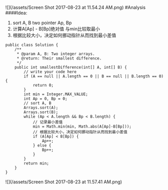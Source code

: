 ![](/assets/Screen Shot 2017-08-23 at 11.54.24 AM.png)
#Analysis
####Idea:
1. sort A, B two pointer Ap, Bp 
2. 计算A[Ap] - B[Bp]绝对值 与min比较取最小
3. 根据比较大小，决定如何挪动指针从而找到最小差值


```
public class Solution {
    /**
     * @param A, B: Two integer arrays.
     * @return: Their smallest difference.
     */
    public int smallestDifference(int[] A, int[] B) {
        // write your code here
        if (A == null || A.length == 0 || B == null || B.length == 0) {
            return 0;
        }
        int min = Integer.MAX_VALUE;
        int Ap = 0, Bp = 0;
        // sort A, B
        Arrays.sort(A);
        Arrays.sort(B);
        while (Ap < A.length && Bp < B.length) {
            // 记录最小差值
            min = Math.min(min, Math.abs(A[Ap]-B[Bp]));
            // 根据比较大小，决定如何挪动指针从而找到最小差值
            if (A[Ap] < B[Bp]) {
                Ap++;
            } else {
                Bp++;
            }
        }
        return min;
    }
}

```
![](/assets/Screen Shot 2017-08-23 at 11.57.41 AM.png)

